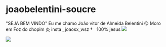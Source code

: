 # joaobelentini-soucre 
"SEJA BEM VINDO" 
Eu me chamo João vitor de Almeida Belentini 😝
Moro em Foz do chopim 
炎 insta _joaosx_wsz 
†ﾠ100% jesus
![](https://media1.tenor.com/m/IqI01bGF4a8AAAAC/hi.gif)

![](https://media.tenor.com/ddmXM0th9GcAAAAm/tweedledee.webp)
